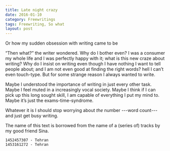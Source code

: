 ```yaml
---
title: Late night crazy
date: 2016-01-10
category: Freewritings
tags: Freewriting, So what
layout: post
---
```

Or how my sudden obsession with writing came to be 

<!--more-->



“Then what?” the writer wondered. Why do I bother even? I was a consumer my whole life and I was perfectly happy with it; what is this new craze about writing? Why do I insist on writing even though I have nothing I want to tell people about; and I am not even good at finding the right words? hell I can’t even touch-type. But for some strange reason I always wanted to write.

Maybe I understood the importance of writing in just every other task. Maybe I feel muted in a increasingly vocal society. Maybe I think if I can pick up this long sought skill, I am capable of everything I put my mind to. Maybe it’s just the exams-time-syndrome.

Whatever it is I should stop worrying about _the_ number ---word count--- and just get busy writing.

The name of this text is borrowed from the name of a (series of) tracks by my good friend Sina.

```
1452457307 - Tehran  
1453161272 - Tehran  
```
